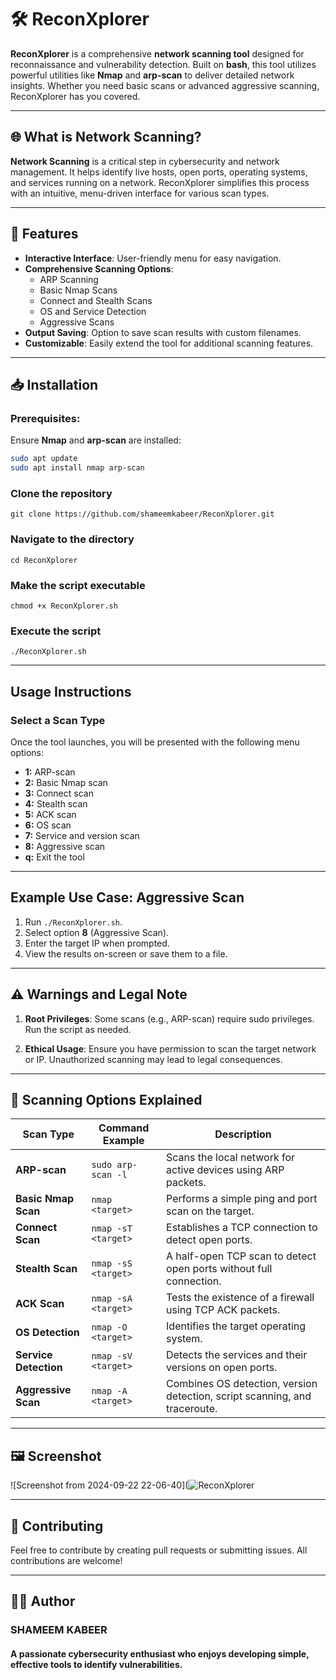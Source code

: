 # 🛠 ReconXplorer

**ReconXplorer** is a comprehensive **network scanning tool** designed for reconnaissance and vulnerability detection. Built on **bash**, this tool utilizes powerful utilities like **Nmap** and **arp-scan** to deliver detailed network insights. Whether you need basic scans or advanced aggressive scanning, ReconXplorer has you covered.

---

## 🌐 What is Network Scanning?

**Network Scanning** is a critical step in cybersecurity and network management. It helps identify live hosts, open ports, operating systems, and services running on a network. ReconXplorer simplifies this process with an intuitive, menu-driven interface for various scan types.

---

## 🚀 Features

- **Interactive Interface**: User-friendly menu for easy navigation.
- **Comprehensive Scanning Options**:
  - ARP Scanning
  - Basic Nmap Scans
  - Connect and Stealth Scans
  - OS and Service Detection
  - Aggressive Scans
- **Output Saving**: Option to save scan results with custom filenames.
- **Customizable**: Easily extend the tool for additional scanning features.

---

## 📥 Installation

### Prerequisites:
Ensure **Nmap** and **arp-scan** are installed:

```bash
sudo apt update
sudo apt install nmap arp-scan 
```
### Clone the repository
```
git clone https://github.com/shameemkabeer/ReconXplorer.git
```
### Navigate to the directory
```
cd ReconXplorer
```
### Make the script executable
```
chmod +x ReconXplorer.sh
```
### Execute the script
```
./ReconXplorer.sh
```
---

## Usage Instructions

### Select a Scan Type

Once the tool launches, you will be presented with the following menu options:

- **1:** ARP-scan  
- **2:** Basic Nmap scan  
- **3:** Connect scan  
- **4:** Stealth scan  
- **5:** ACK scan  
- **6:** OS scan  
- **7:** Service and version scan  
- **8:** Aggressive scan  
- **q:** Exit the tool

---

## Example Use Case: Aggressive Scan

1. Run `./ReconXplorer.sh`.
2. Select option **8** (Aggressive Scan).
3. Enter the target IP when prompted.
4. View the results on-screen or save them to a file.

---

## ⚠️ Warnings and Legal Note

1. **Root Privileges**: Some scans (e.g., ARP-scan) require sudo privileges. Run the script as needed.

2. **Ethical Usage**: Ensure you have permission to scan the target network or IP. Unauthorized scanning may lead to legal consequences.

---

## 📄 Scanning Options Explained

| Scan Type         | Command Example               | Description                                                                 |
|-------------------|-------------------------------|-----------------------------------------------------------------------------|
| **ARP-scan**      | `sudo arp-scan -l`            | Scans the local network for active devices using ARP packets.               |
| **Basic Nmap Scan**| `nmap <target>`               | Performs a simple ping and port scan on the target.                         |
| **Connect Scan**  | `nmap -sT <target>`           | Establishes a TCP connection to detect open ports.                          |
| **Stealth Scan**  | `nmap -sS <target>`           | A half-open TCP scan to detect open ports without full connection.          |
| **ACK Scan**      | `nmap -sA <target>`           | Tests the existence of a firewall using TCP ACK packets.                    |
| **OS Detection**  | `nmap -O <target>`            | Identifies the target operating system.                                     |
| **Service Detection** | `nmap -sV <target>`        | Detects the services and their versions on open ports.                      |
| **Aggressive Scan**| `nmap -A <target>`           | Combines OS detection, version detection, script scanning, and traceroute.  |

---

## 🖼️ Screenshot

![Screenshot from 2024-09-22 22-06-40](![ReconXplorer](https://github.com/user-attachments/assets/c471bef1-c030-41f5-9410-4cc75413459b)

---

## 🤝 Contributing
Feel free to contribute by creating pull requests or submitting issues. All contributions are welcome!

---

## 🧑‍💻 Author
### SHAMEEM KABEER
#### A passionate cybersecurity enthusiast who enjoys developing simple, effective tools to identify vulnerabilities.



